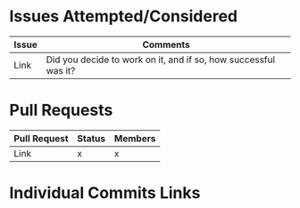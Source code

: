 # Issues Attempted/Considered

| Issue   | Comments |
|---------| ---------|
| Link 	  | Did you decide to work on it, and if so, how successful was it? |

# Pull Requests

| Pull Request   | Status | Members |
| ---------------| -------| --------|
| Link           | x      | x

# Individual Commits Links
